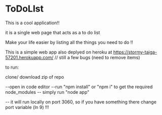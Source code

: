 # ToDoLIst


This is a cool application!! 

it is a single web page that acts as a to do list 

Make your life easier by listing all the things you need to do !!

This is a simple web app also deplyed on heroku at https://stormy-taiga-57201.herokuapp.com/ // still a few bugs (need to remove items) 

to run: 

clone/ download zip of repo 

--open in code editor
--run "npm install" or "npm i"  to get the required node_modules 
-- simply run "node app" 

-- it will run locally on port 3060, so if you have something there change port variable (ln 9)  !!!




